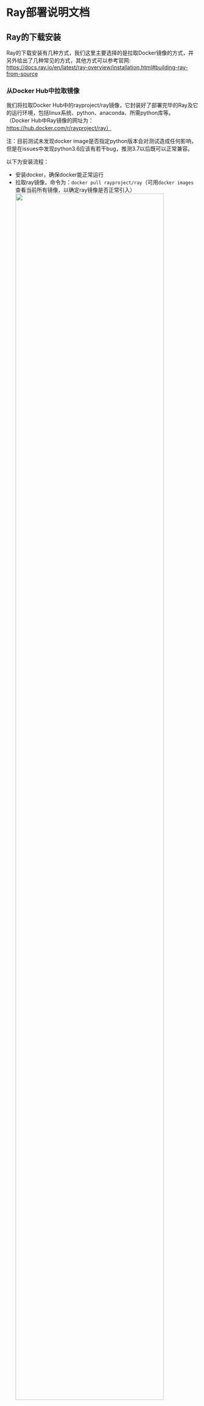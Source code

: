 # Ray部署说明文档

## Ray的下载安装

Ray的下载安装有几种方式，我们这里主要选择的是拉取Docker镜像的方式，并另外给出了几种常见的方式，其他方式可以参考官网:
https://docs.ray.io/en/latest/ray-overview/installation.html#building-ray-from-source

### 从Docker Hub中拉取镜像
我们将拉取Docker Hub中的rayproject/ray镜像，它封装好了部署完毕的Ray及它的运行环境，包括linux系统、python、anaconda、所需python库等。
（Docker Hub中Ray镜像的网址为：https://hub.docker.com/r/rayproject/ray）

注：目前测试未发现docker image是否指定python版本会对测试造成任何影响，但是在issues中发现python3.6应该有若干bug，推测3.7以后既可以正常兼容。

以下为安装流程：
- 安装docker，确保docker能正常运行
- 拉取ray镜像，命令为：`docker pull rayproject/ray`（可用`docker images`查看当前所有镜像，以确定ray镜像是否正常引入）
  <img src="src/docker%20images.png" width="90%">
- 基于镜像创建并运行容器：
    `docker run --shm-size=4G -t -i -p 8265:8265 -p 3000:3000 -p 9000:9000 -p 6379:6379 rayproject/ray`
    参数说明：
    - shm-size 推荐使用4G及以上（配置不够可酌情减少）,可以自定义可以去掉中间的--shm-size字段，这时使用默认空间划分。
    - i: 交互式操作
    - t: 终端
    - p: 端口映射，格式为：主机(宿主)端口:容器端口，可以多次使用。这里8265端口为dashboard默认端口，3000端口为grafana默认端口，9000端口为prometheus默认端口，6379端口为ray头结点连接（用于分布式部署）默认端口
- 此后若要重新打开容器，用docker start命令，参数为容器ID或容器名：
    `docker start [OPTIONS] CONTAINER [CONTAINER...]`
- 可使用`docker commit`将修改后的容器提交为镜像的新版本，指令格式为：`docker commit [OPTIONS] CONTAINER [REPOSITORY[:TAG]]`，其中OPTIONS为可选项，CONTAINER为容器ID或容器名，REPOSITORY为新镜像的名字，TAG为新镜像的标签，若不指定则默认为latest
- 可以使用`docker cp`命令在本地与Docker容器间拷贝文件：
    本地文件拷贝到容器：`docker cp <本地文件路径> <容器名或ID>:<docker目标路径>`
    容器文件拷贝到本地：`docker cp <容器名或ID>:<docker源路径> <本地文件路径>`
- 可选：可在vscode中下载docker插件，此插件提供部分图形化功能，特别是有访问容器文件列表与编辑容器文件的功能，十分便捷

### 附：从Pypi下载
直接将Ray当作一个python包来下载安装（ray[default]为默认部分，可选择ray[air]加入ray的AI支持项）：
```bash
# Install Ray with support for the dashboard + cluster launcher
pip install -U "ray[default]"
# installs Ray + dependencies for Ray AI Runtime
pip install -U "ray[air]" 
```

### 附：直接拉取源码

拉取Ray的GitHub仓库源码：
`git clone git@github.com:ray-project/ray.git`

按照官网指南进行测试：
`python -m pytest -v python/ray/tests/test_mini.py`

测试程序运行若报错：
1. 如果报pytest不存在，需要`pip install pytest`
2. 如果报`ERROR: file or directory not found: python/ray/tests/test_mini.py`,则需要改在git仓库下根目录运行
3. 如果报`ImportError: cannot import name 'find_available_port' from 'ray._private.test_utils'`,需要进入 python/ray/tests/conftest.py:28 将find_available_port注释掉，实测可以正常通过PASS


## 下载Prometheus与Grafana等配件
要查看dashboard的可视化部分，需要安装Prometheus与Grafana，安装方法如下：

下载Prometheus的可执行文件，然后解压：
```bash
tar xvfz prometheus-*.tar.gz
cd prometheus-*
```

下载Grafana的可执行文件，然后解压:
```bash
wget https://dl.grafana.com/enterprise/release/grafana-enterprise-9.5.2.linux-amd64.tar.gz
tar -zxvf grafana-enterprise-9.5.2.linux-amd64.tar.gz
```
这样Prometheus与Grafana就安装完毕了。



## 运行Ray
在以上内容中，我们已经完成了Ray的安装部署，现在我们将运行Ray。


### 单机运行
#### 启动各项服务
在命令行中输入以下命令：
```bash
ray start --head --port=6379 --dashboard-host=0.0.0.0
```
（注：必须将dashboard-host设成监听IP0.0.0.0才能在docker外的主机内打开dashboard）
此时，Ray服务就已经运行起来了。

此外，还要启动Prometheus与Grafana，命令如下：
在安装好的Prometheus的目录（`prometheus-*.linux-amd64`）下，新开一个命令行终端（用`docker exec`命令），输入以下命令：
```bash
./prometheus --config.file=/tmp/ray/session_latest/metrics/prometheus/prometheus.yml
```
在安装好Grafana的目录(如`grafana-9.5.2`，版本号可能要视情况更改)下，新开一个命令行终端（用`docker exec`命令），输入以下命令：
```bash
./bin/grafana-server --config /tmp/ray/session_latest/metrics/grafana/grafana.ini web
```
此时，Prometheus与Grafana的服务也已经运行起来了。
我们可以在浏览器中输入127.0.0.1:8265来查看dashboard。
<img src="src/ray%20dashboard%20initialization.png" width="90%">

#### 运行测试程序
我们可以新建一个测试程序如下，来测试Ray是否正常运行。
```python
import ray

ray.init(dashboard_host="0.0.0.0")

# Define the square task.
@ray.remote
def square(x):
    return x * x

# Launch four parallel square tasks.
futures = [square.remote(i) for i in range(4)]

# Retrieve results.
print(ray.get(futures))
# -> [0, 1, 4, 9]
```
运行测试程序后，我们可以在命令行输出和dashboard中分别查看程序的运行情况，若运行正常，说明我们单机部署已经成功：
<img src="src/ray%20hello_world%20bash.png" width="90%">
<img src="src/ray%20hello_world%20dashboard%20job.png" width="90%">

可在命令行中用`ray stop`命令停止Ray服务。





### 分布式运行
> 注：这里直接一步到位基于Docker完成分布式部署

分布式部署需要在多个节点上运行Ray服务，因此需要在多个节点上有Ray(且带有`ray[default]`!)的Docker容器，安装方法同上。
**在同一个局域网（如同一个WLAN、热点）下**，同时在多个机器上运行多个已经配好的Ray的docker容器（这些容器的IP需要设置成不同的IP，可通过`docker run`的`--ip`来设置），在主节点与从节点的命令行中分别输入以下命令：
```bash
#主节点（此处IP在本地默认为172.17.0.2，在远程应为本机在局域网内的IP）
ray start --head --port=6379 --dashboard-host=0.0.0.0
#从节点
ray start --address='172.17.0.2:6379' # 此处IP为主节点的IP，监听端口为主节点启动时指定的端口
```
此时，分布式部署的Ray服务就已经运行起来了。
在命令行中输入`ray status`命令检查集群状态，如果节点数正常，则说明集群运行正常：
<img src="src/distributed%20ray%20status.png" width="90%">

此外，我们还要在主节点中启动Prometheus与Grafana的服务，步骤同上。
此时，我们同样可以在浏览器中输入127.0.0.1:8265来查看dashboard，此时应该能看到节点数大于1。
<img src="src/ray%20active%20nodes.png" width="90%">
<img src="src/ray%20dashboard%20distributed%20nodes%20v3.png" width="90%">

在主节点运行一含多个actor的程序，我们可以在dashboard中查看连接情况及程序的运行情况，若运行正常，说明我们分布式部署已经成功。
<img src="src/ray%20dashboard%20distributed%20actors.png" width="90%">



## 参考资料
Ray官方文档，最重要的参考资料：
https://docs.ray.io/en/latest/ray-overview/getting-started.html

（进阶）基于Kubernetes的Kuberay部署，以下为一些更贴近实际应用的示例：
https://docs.ray.io/en/latest/cluster/kubernetes/examples/ml-example.html#kuberay-ml-example
https://docs.ray.io/en/latest/cluster/kubernetes/examples/gpu-training-example.html#kuberay-gpu-training-example